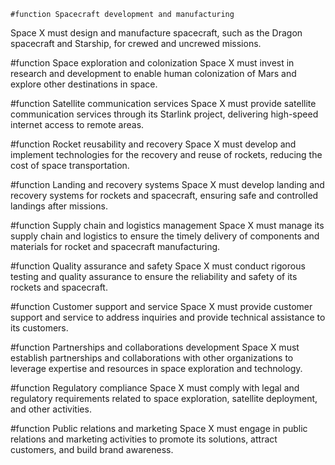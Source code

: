     #function Spacecraft development and manufacturing
Space X must design and manufacture spacecraft, such as the Dragon spacecraft and Starship, for crewed and uncrewed missions.

#function Space exploration and colonization
Space X must invest in research and development to enable human colonization of Mars and explore other destinations in space.

#function Satellite communication services
Space X must provide satellite communication services through its Starlink project, delivering high-speed internet access to remote areas.

#function Rocket reusability and recovery
Space X must develop and implement technologies for the recovery and reuse of rockets, reducing the cost of space transportation.

#function Landing and recovery systems
Space X must develop landing and recovery systems for rockets and spacecraft, ensuring safe and controlled landings after missions.

#function Supply chain and logistics management
Space X must manage its supply chain and logistics to ensure the timely delivery of components and materials for rocket and spacecraft manufacturing.

#function Quality assurance and safety
Space X must conduct rigorous testing and quality assurance to ensure the reliability and safety of its rockets and spacecraft.

#function Customer support and service
Space X must provide customer support and service to address inquiries and provide technical assistance to its customers.

#function Partnerships and collaborations development
Space X must establish partnerships and collaborations with other organizations to leverage expertise and resources in space exploration and technology.

#function Regulatory compliance
Space X must comply with legal and regulatory requirements related to space exploration, satellite deployment, and other activities.

#function Public relations and marketing
Space X must engage in public relations and marketing activities to promote its solutions, attract customers, and build brand awareness.

